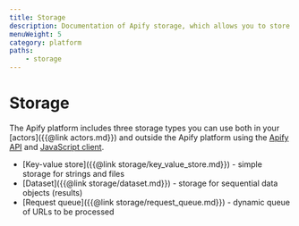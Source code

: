 ```yaml
---
title: Storage
description: Documentation of Apify storage, which allows you to store actor inputs and outputs.
menuWeight: 5
category: platform
paths:
    - storage
---
```


# [](./storage)Storage

The Apify platform includes three storage types you can use both in your [actors]({{@link actors.md}}) and outside the Apify platform using the [Apify API](https://docs.apify.com/api/v2) and [JavaScript client](https://docs.apify.com/api/apify-client-js/latest).

*   [Key-value store]({{@link storage/key_value_store.md}}) - simple storage for strings and files
*   [Dataset]({{@link storage/dataset.md}}) - storage for sequential data objects (results)
*   [Request queue]({{@link storage/request_queue.md}}) - dynamic queue of URLs to be processed

